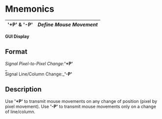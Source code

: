 # Mnemonics

**'+P' & '-P'** |  **_Define Mouse Movement_**  
---|---  
  
**GUI Display**

##  Format

_Signal Pixel-to-Pixel Change:_**'+P'**  
_  
Signal Line/Column Change:_**'-P'**

##  Description

Use **'+P'** to transmit mouse movements on any change of position (pixel by pixel movement). Use **'-P'** to transmit mouse movements only on a change of line/column.
